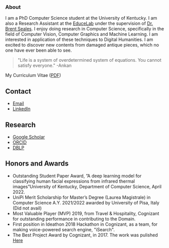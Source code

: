### About

I am a PhD Computer Science student at the University of Kentucky. I am also a Research Assistant at the [EduceLab](https://educelab.engr.uky.edu/directory) under the supervision of [Dr. Brent Seales](https://educelab.engr.uky.edu/w-brent-seales). I enjoy doing research in Computer Science, specifically in the field of Computer Vision, Computer Graphics and Machine Learning. I am interested in application of these techniques to Digital Humanities. I am excited to discover new contents from damaged antique pieces, which no one have ever been able to see.

>"Life is a system of overdetermined system of equations. You cannot satisfy everyone."
>-Ankan


My Curriculum Vitae ([PDF](abh-curriculum-vitae.pdf))

## Contact
- [Email](mailto:ankan.bhattacharyya@uky.edu)
- [LinkedIn](https://www.linkedin.com/in/ankancs94/)

## Research
- [Google Scholar](https://scholar.google.co.in/citations?user=oGPRM7gAAAAJ&hl=en)
- [ORCID](https://orcid.org/my-orcid?orcid=0000-0002-5399-8703)
- [DBLP](https://dblp.org/pid/220/8851.html)

## Honors and Awards
- Outstanding Student Paper Award, ”A deep learning model for classifying human facial expressions from infrared
thermal images”University of Kentucky, Department of Computer Science, April 2022.
-  UniPi Merit Scholarship for Master’s Degree (Laurea Magistrale) in Computer Science A.Y. 2021/2022 awarded by
University of Pisa, Italy (Did not avail)
-  Most Valuable Player (MVP) 2019, from Travel & Hospitality, Cognizant for outstanding performance in contributing to the Domain.
- First position in Ideathon 2018 Hackathon in Cognizant, as a team, for making voice-powered search engine, "iSearch".
- The Best Project Award by Cognizant, in 2017. The work was pulished [Here](https://link.springer.com/article/10.1007/s00521-019-04518-w)


<!--
**iamankan/iamankan** is a ✨ _special_ ✨ repository because its `README.md` (this file) appears on your GitHub profile.

Here are some ideas to get you started:

- 🔭 I’m currently working on ...
- 🌱 I’m currently learning ...
- 👯 I’m looking to collaborate on ...
- 🤔 I’m looking for help with ...
- 💬 Ask me about ...
- 📫 How to reach me: ...
- 😄 Pronouns: ...
- ⚡ Fun fact: ...
-->
